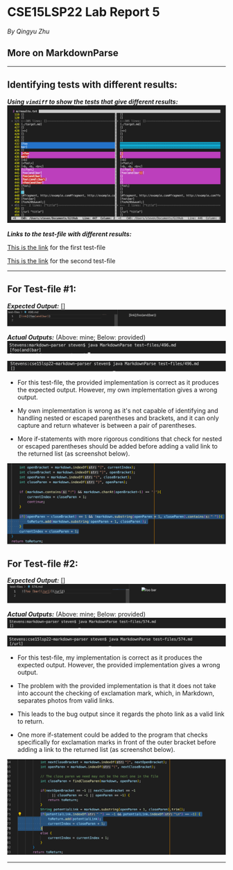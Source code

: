 # CSE15LSP22 Lab Report 5
*By Qingyu Zhu*

## **More on MarkdownParse**


---
## Identifying tests with different results:

***Using `vimdiff` to show the tests that give different results:***
![Image1](./pic/vimdiff.png)

***Links to the test-file with different results:***

[This is the link](https://github.com/nidhidhamnani/markdown-parser/blob/main/test-files/496.md) for the first test-file 

[This is the link](https://github.com/nidhidhamnani/markdown-parser/blob/main/test-files/574.md) for the second test-file

---

## For Test-file #1:

***Expected Output:*** []
![Image2](./pic/496output.png)

***Actual Outputs:*** (Above: mine; Below: provided)
![Image3](./pic/496myop.png)

![Image4](./pic/496pop.png)

* For this test-file, the provided implementation is correct as it produces the expected output. However, my own implementation gives a wrong output.

* My own implementation is wrong as it's not capable of identifying and handling nested or escaped parentheses and brackets, and it can only capture and return whatever is between a pair of parentheses.

* More if-statements with more rigorous conditions that check for nested or escaped parentheses should be added before adding a valid link to the returned list (as screenshot below).

![Image5](./pic/fix1.png)


## For Test-file #2:

***Expected Output:*** []
![Image6](./pic/574output.png)

***Actual Outputs:*** (Above: mine; Below: provided)
![Image7](./pic/574myop.png)

![Image8](./pic/574pop.png)

* For this test-file, my implementation is correct as it produces the expected output. However, the provided implementation gives a wrong output.

* The problem with the provided implementation is that it does not take into account the checking of exclamation mark, which, in Markdown, separates photos from valid links.

* This leads to the bug output since it regards the photo link as a valid link to return.

* One more if-statement could be added to the program that checks specifically for exclamation marks in front of the outer bracket before adding a link to the returned list (as screenshot below).

![Image9](./pic/fix2.png)





---
